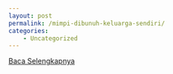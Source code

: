 ```yaml
---
layout: post
permalink: /mimpi-dibunuh-keluarga-sendiri/
categories:
    - Uncategorized
---
```


[Baca Selengkapnya](/06)